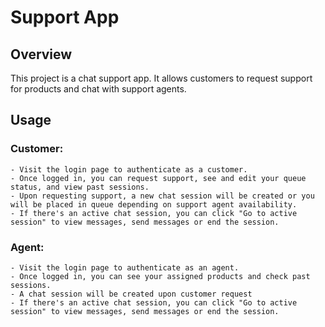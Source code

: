 # Support App
## Overview
This project is a chat support app. It allows customers to request support for products and chat with support agents.

## Usage
### Customer:
    - Visit the login page to authenticate as a customer.
    - Once logged in, you can request support, see and edit your queue status, and view past sessions.
    - Upon requesting support, a new chat session will be created or you will be placed in queue depending on support agent availability.
    - If there's an active chat session, you can click "Go to active session" to view messages, send messages or end the session.
### Agent:
    - Visit the login page to authenticate as an agent.
    - Once logged in, you can see your assigned products and check past sessions.
    - A chat session will be created upon customer request
    - If there's an active chat session, you can click "Go to active session" to view messages, send messages or end the session.